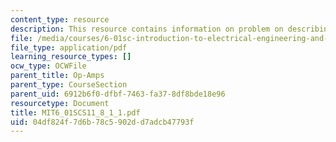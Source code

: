 ```yaml
---
content_type: resource
description: This resource contains information on problem on describing circuits.
file: /media/courses/6-01sc-introduction-to-electrical-engineering-and-computer-science-i-spring-2011/04df824f7d6b78c5902dd7adcb47793f_MIT6_01SCS11_8_1_1.pdf
file_type: application/pdf
learning_resource_types: []
ocw_type: OCWFile
parent_title: Op-Amps
parent_type: CourseSection
parent_uid: 6912b6f0-dfbf-7463-fa37-8df8bde18e96
resourcetype: Document
title: MIT6_01SCS11_8_1_1.pdf
uid: 04df824f-7d6b-78c5-902d-d7adcb47793f
---
```

